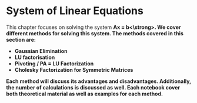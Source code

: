 # System of Linear Equations

This chapter focuses on solving the system <strong>Ax = b<\strong>. We cover different methods for solving this system. The methods covered in this section are:

- Gaussian Elimination
- LU factorisation
- Pivoting / PA = LU Factorization
- Cholesky Factorization for Symmetric Matrices

Each method will discuss its advantages and disadvantages. Additionally, the number of calculations is discussed as well. Each notebook cover both theoretical material as well as examples for each method.  
